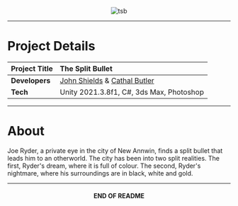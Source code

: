 <p align="center"><img src="workings/photos/shots/good_shots/split-bullet.gif" alt="tsb"/></p>

***

# Project Details
| **Project Title** | The Split Bullet                                                                                  |
|:------------------|:--------------------------------------------------------------------------------------------------|
| **Developers**    | [John Shields](https://github.com/johnshields) & [Cathal Butler](https://github.com/CathalButler) |
| **Tech**          | Unity 2021.3.8f1, C#, 3ds Max, Photoshop                                                          |

***

# About
Joe Ryder, a private eye in the city of New Annwin, finds a split bullet that leads him to an otherworld.
The city has been into two split realities. 
The first, Ryder's dream, where it is full of colour. 
The second, Ryder's nightmare, where his surroundings are in black, white and gold.

***

<h4 align="center">END OF README</h4>